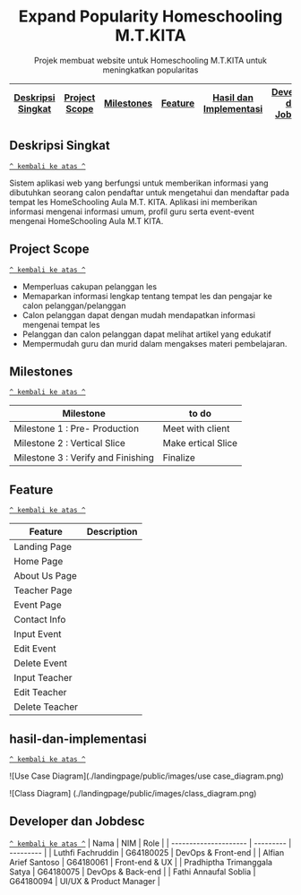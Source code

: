 <h1 align="center">Expand Popularity Homeschooling M.T.KITA</h1>

<p align="center">Projek membuat website untuk Homeschooling M.T.KITA untuk meningkatkan popularitas</p>

| [Deskripsi Singkat](#deskripsi-singkat) | [Project Scope](#project-scope) | [Milestones](#milestones) | [Feature](#feature) | [Hasil dan Implementasi](#hasil-dan-implementasi) | [Developer dan Jobdesc](#developer-dan-jobdesc) |
| :-------------------------------------: | :-----------------------------: | :-----------------------: | :-----------------: | :-----------------------------------------------: | :---------------------------------------------: | 



## Deskripsi Singkat

[`^ kembali ke atas ^`](#)

Sistem aplikasi web yang berfungsi untuk memberikan informasi yang dibutuhkan seorang calon pendaftar untuk mengetahui dan mendaftar pada tempat les HomeSchooling Aula M.T. KITA. Aplikasi ini memberikan informasi mengenai informasi umum, profil guru serta event-event mengenai HomeSchooling Aula M.T KITA.

## Project Scope 

[`^ kembali ke atas ^`](#)

- Memperluas cakupan pelanggan les
- Memaparkan informasi lengkap tentang tempat les dan pengajar ke calon pelanggan/pelanggan 
- Calon pelanggan dapat dengan mudah mendapatkan informasi mengenai tempat les
- Pelanggan dan calon pelanggan dapat melihat artikel yang edukatif
- Mempermudah guru dan murid dalam mengakses materi pembelajaran.

## Milestones

[`^ kembali ke atas ^`](#)

| Milestone | to do |
| --------- | ----- |
| Milestone 1 : Pre- Production | Meet with client |
| Milestone 2 : Vertical Slice | Make ertical Slice |
| Milestone 3 : Verify and Finishing | Finalize  |

## Feature

[`^ kembali ke atas ^`](#)

| Feature | Description|
| ------- | ---------- |
| Landing Page |  |
| Home Page|  |
| About Us Page |  |
| Teacher Page |  |
| Event Page |  |
| Contact Info |  |
| Input Event |  |
| Edit Event |  |
| Delete Event |  |
| Input Teacher |  |
| Edit Teacher |  |
| Delete Teacher |  |

## hasil-dan-implementasi

[`^ kembali ke atas ^`](#)

![Use Case Diagram](./landingpage/public/images/use case_diagram.png)

![Class Diagram] (./landingpage/public/images/class_diagram.png)

## Developer dan Jobdesc

[`^ kembali ke atas ^`](#)
| Nama | NIM | Role |
| --------------------- | --------- | --------- |
| Luthfi Fachruddin | G64180025 | DevOps & Front-end |
| Alfian Arief Santoso | G64180061 | Front-end & UX |
| Pradhiptha Trimanggala Satya | G64180075 | DevOps & Back-end |
| Fathi Annaufal Soblia | G64180094 | UI/UX & Product Manager |


